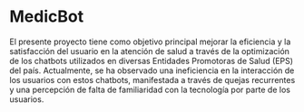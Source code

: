 # MedicBot

El presente proyecto tiene como objetivo principal mejorar la eficiencia y la satisfacción del usuario en la atención de salud a través de la optimización de los chatbots utilizados en diversas Entidades Promotoras de Salud (EPS) del país. Actualmente, se ha observado una ineficiencia en la interacción de los usuarios con estos chatbots, manifestada a través de quejas recurrentes y una percepción de falta de familiaridad con la tecnología por parte de los usuarios.
